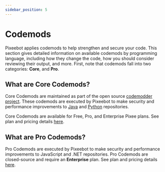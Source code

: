 ```yaml
---
sidebar_position: 5
---
```


# Codemods

Pixeebot applies codemods to help strengthen and secure your code. This section gives detailed information on available codemods by programming language, including how they change the code, how you should consider reviewing their output, and more. First, note that codemods fall into two categories: **Core**, and **Pro**.


## What are Core Codemods? 

Core Codemods are maintained as part of the open source [codemodder project](https://codemodder.io/). These codemods are executed by Pixeebot to make security and performance improvements to [Java](https://github.com/pixee/codemodder-java/) and [Python](https://github.com/pixee/codemodder-python/) repositories. 

Core Codemods are available for Free, Pro, and Enterprise Pixee plans. See plan and pricing details [here](https://www.pixee.ai/pricing). 

## What are Pro Codemods? 

Pro Codemods are executed by Pixeebot to make security and performance improvements to JavaScript and .NET repositories. Pro Codemods are closed-source and require an **Enterprise** plan. See plan and pricing details [here](https://www.pixee.ai/pricing). 




